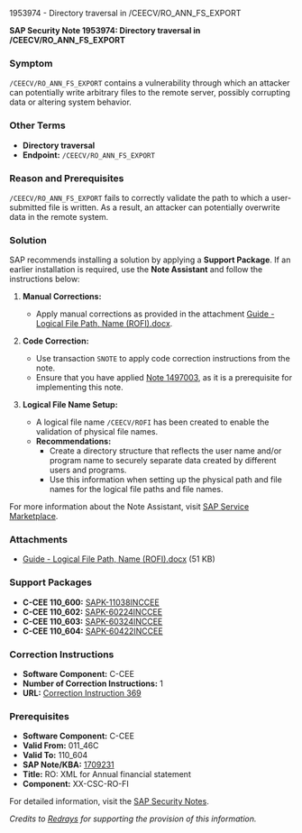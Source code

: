 1953974 - Directory traversal in /CEECV/RO_ANN_FS_EXPORT

**SAP Security Note 1953974: Directory traversal in /CEECV/RO_ANN_FS_EXPORT**

### Symptom
`/CEECV/RO_ANN_FS_EXPORT` contains a vulnerability through which an attacker can potentially write arbitrary files to the remote server, possibly corrupting data or altering system behavior.

### Other Terms
- **Directory traversal**
- **Endpoint:** `/CEECV/RO_ANN_FS_EXPORT`

### Reason and Prerequisites
`/CEECV/RO_ANN_FS_EXPORT` fails to correctly validate the path to which a user-submitted file is written. As a result, an attacker can potentially overwrite data in the remote system.

### Solution
SAP recommends installing a solution by applying a **Support Package**. If an earlier installation is required, use the **Note Assistant** and follow the instructions below:

1. **Manual Corrections:**
   - Apply manual corrections as provided in the attachment [Guide - Logical File Path, Name (ROFI).docx](https://me.sap.com/sap/support/sapnotes/public/services/attachment.htm?iv_key=012006153200001164652013&iv_version=0001&iv_guid=D788170BF790E645903314E587DE939D).

2. **Code Correction:**
   - Use transaction `SNOTE` to apply code correction instructions from the note.
   - Ensure that you have applied [Note 1497003](https://me.sap.com/notes/1497003), as it is a prerequisite for implementing this note.

3. **Logical File Name Setup:**
   - A logical file name `/CEECV/ROFI` has been created to enable the validation of physical file names.
   - **Recommendations:**
     - Create a directory structure that reflects the user name and/or program name to securely separate data created by different users and programs.
     - Use this information when setting up the physical path and file names for the logical file paths and file names.

For more information about the Note Assistant, visit [SAP Service Marketplace](https://me.sap.com/service.sap.com/note-assistant).

### Attachments
- [Guide - Logical File Path, Name (ROFI).docx](https://me.sap.com/sap/support/sapnotes/public/services/attachment.htm?iv_key=012006153200001164652013&iv_version=0001&iv_guid=D788170BF790E645903314E587DE939D) (51 KB)

### Support Packages
- **C-CEE 110_600:** [SAPK-11038INCCEE](https://me.sap.com/supportpackage/SAPK-11038INCCEE)
- **C-CEE 110_602:** [SAPK-60224INCCEE](https://me.sap.com/supportpackage/SAPK-60224INCCEE)
- **C-CEE 110_603:** [SAPK-60324INCCEE](https://me.sap.com/supportpackage/SAPK-60324INCCEE)
- **C-CEE 110_604:** [SAPK-60422INCCEE](https://me.sap.com/supportpackage/SAPK-60422INCCEE)

### Correction Instructions
- **Software Component:** C-CEE
- **Number of Correction Instructions:** 1
- **URL:** [Correction Instruction 369](https://me.sap.com/corrins/0001953974/369)

### Prerequisites
- **Software Component:** C-CEE
- **Valid From:** 011_46C
- **Valid To:** 110_604
- **SAP Note/KBA:** [1709231](https://me.sap.com/notes/1709231)
- **Title:** RO: XML for Annual financial statement
- **Component:** XX-CSC-RO-FI

For detailed information, visit the [SAP Security Notes](https://me.sap.com/notes/1953974).

*Credits to [Redrays](https://redrays.io) for supporting the provision of this information.*
